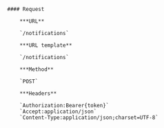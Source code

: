     #### Request

        ***URL**

        `/notifications`

        ***URL template**

        `/notifications`

        ***Method**

        `POST`

        ***Headers**

        `Authorization:Bearer{token}`
        `Accept:application/json`
        `Content-Type:application/json;charset=UTF-8`
